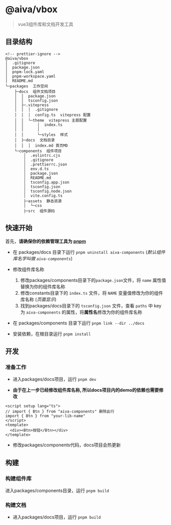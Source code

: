 # @aiva/vbox

> vue3组件库和文档开发工具

## 目录结构

```
<!-- prettier-ignore -->
@aiva/vbox
│  .gitignore
│  package.json
│  pnpm-lock.yaml
│  pnpm-workspace.yaml
│  README.md
└─packages  工作空间
    ├─docs  组件文档项目
    │  │  package.json
    │  │  tsconfig.json
    │  ├─.vitepress
    │  │  │  .gitignore
    │  │  │  config.ts  vitepress 配置
    │  │  └─theme  vitepress 主题配置
    │  │      │  index.ts
    │  │      │
    │  │      └─styles  样式
    │  ├─docs  文档目录
    │  │  │  index.md 首页MD
    └─components  组件项目
        │  .eslintrc.cjs
        │  .gitignore
        │  .prettierrc.json
        │  env.d.ts
        │  package.json
        │  README.md
        │  tsconfig.app.json
        │  tsconfig.json
        │  tsconfig.node.json
        │  vite.config.ts
        ├─assets  静态资源
        │  └─css
        ├─src  组件源码
```

## 快速开始

首先，**请确保你的依赖管理工具为 [pnpm](https://pnpm.io/zh/)**

- 在 packages/docs 目录下运行 `pnpm uninstall aiva-components` (_默认组件库名字叫做 `aiva-components`_)

- 修改组件库名称

  1.  修改packages/components目录下的`package.json`文件，将 `name` 属性值替换为你的组件库名称
  2.  修改constants目录下的 `index.ts` 文件，将 `NAME` 变量值修改为你的组件库名称 (_页面显示_)
  3.  找到packages/docs目录下的 `tsconfig.json` 文件，查看 `paths` 中 key 为 `aiva-components` 的属性，将**属性名**修改为你的组件库名称

- 在 packages/components 目录下运行 `pnpm link --dir ../docs`

- 安装依赖，在根目录运行 `pnpm install`

## 开发

### 准备工作

- 进入packages/docs项目，运行 `pnpm dev`

- **由于在上一步已经修改组件库名称, 所以docs项目内的demo的依赖也需要修改**

```vue
<script setup lang="ts">
// import { Btn } from "aiva-components" 删除此行
import { Btn } from "your-lib-name"
</script>
<template>
  <div><Btn>按钮</Btn></div>
</template>
```

- 修改packages/components代码，docs项目会热更新

## 构建

### 构建组件库

进入packages/components目录，运行 `pnpm build`

### 构建文档

- 进入packages/docs项目，运行 `pnpm build`
